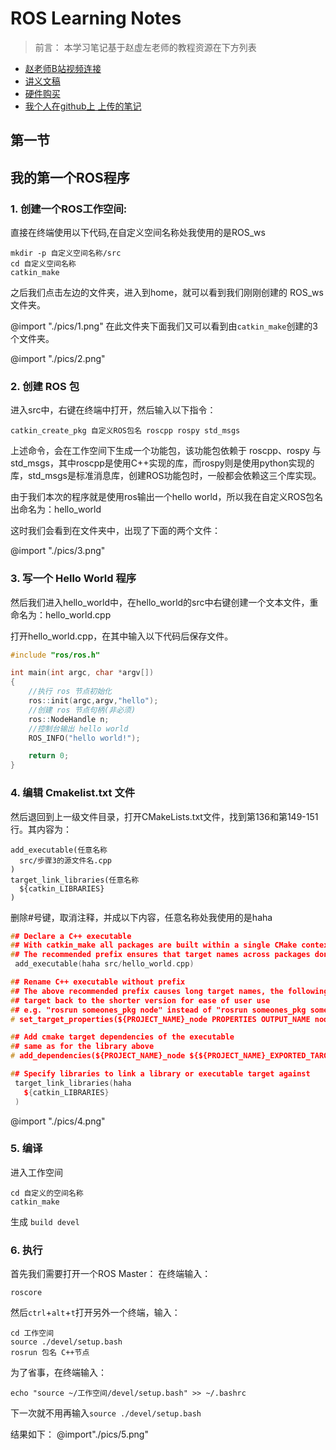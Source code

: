 # ROS Learning Notes

> 前言：
> 本学习笔记基于赵虚左老师的教程资源在下方列表

* [赵老师B站视频连接](https://www.bilibili.com/video/BV1Ci4y1L7ZZ?from=search&seid=12959207388855423868)
* [讲义文稿](http://www.autolabor.com.cn/book/ROSTutorials/)
* [硬件购买](http://www.autolabor.com.cn/)
* [我个人在github上 上传的笔记](https://github.com/Alexbeast-CN/Notes2ROS)


## 第一节
## 我的第一个ROS程序
### 1. 创建一个ROS工作空间:
直接在终端使用以下代码,在自定义空间名称处我使用的是ROS_ws

```
mkdir -p 自定义空间名称/src
cd 自定义空间名称
catkin_make
```

之后我们点击左边的文件夹，进入到home，就可以看到我们刚刚创建的 ROS_ws文件夹。

@import "./pics/1.png"
在此文件夹下面我们又可以看到由`catkin_make`创建的3个文件夹。

@import "./pics/2.png"

### 2. 创建 ROS 包
进入src中，右键在终端中打开，然后输入以下指令：
```
catkin_create_pkg 自定义ROS包名 roscpp rospy std_msgs

```
上述命令，会在工作空间下生成一个功能包，该功能包依赖于 roscpp、rospy 与 std_msgs，其中roscpp是使用C++实现的库，而rospy则是使用python实现的库，std_msgs是标准消息库，创建ROS功能包时，一般都会依赖这三个库实现。

由于我们本次的程序就是使用ros输出一个hello world，所以我在自定义ROS包名出命名为：hello_world

这时我们会看到在文件夹中，出现了下面的两个文件：

@import "./pics/3.png"

### 3. 写一个 Hello World 程序
然后我们进入hello_world中，在hello_world的src中右键创建一个文本文件，重命名为：hello_world.cpp

打开hello_world.cpp，在其中输入以下代码后保存文件。
``` cpp
#include "ros/ros.h"

int main(int argc, char *argv[])
{
    //执行 ros 节点初始化
    ros::init(argc,argv,"hello");
    //创建 ros 节点句柄(非必须)
    ros::NodeHandle n;
    //控制台输出 hello world
    ROS_INFO("hello world!");

    return 0;
}
```

### 4. 编辑 Cmakelist.txt 文件
然后退回到上一级文件目录，打开CMakeLists.txt文件，找到第136和第149-151行。其内容为：
```
add_executable(任意名称
  src/步骤3的源文件名.cpp
)
target_link_libraries(任意名称
  ${catkin_LIBRARIES}
)
```
删除#号键，取消注释，并成以下内容，任意名称处我使用的是haha

```cpp
## Declare a C++ executable
## With catkin_make all packages are built within a single CMake context
## The recommended prefix ensures that target names across packages don't collide
 add_executable(haha src/hello_world.cpp)

## Rename C++ executable without prefix
## The above recommended prefix causes long target names, the following renames the
## target back to the shorter version for ease of user use
## e.g. "rosrun someones_pkg node" instead of "rosrun someones_pkg someones_pkg_node"
# set_target_properties(${PROJECT_NAME}_node PROPERTIES OUTPUT_NAME node PREFIX "")

## Add cmake target dependencies of the executable
## same as for the library above
# add_dependencies(${PROJECT_NAME}_node ${${PROJECT_NAME}_EXPORTED_TARGETS} ${catkin_EXPORTED_TARGETS})

## Specify libraries to link a library or executable target against
 target_link_libraries(haha
   ${catkin_LIBRARIES}
 )
 ```


@import "./pics/4.png"

### 5. 编译
进入工作空间

``` 
cd 自定义的空间名称
catkin_make
```

生成 `build devel`

### 6. 执行

首先我们需要打开一个ROS Master：
在终端输入：

```
roscore
```

然后`ctrl`+`alt`+`t`打开另外一个终端，输入：

```
cd 工作空间
source ./devel/setup.bash
rosrun 包名 C++节点
```

为了省事，在终端输入：
```
echo "source ~/工作空间/devel/setup.bash" >> ~/.bashrc
```
下一次就不用再输入`source ./devel/setup.bash`

结果如下：
@import"./pics/5.png"















